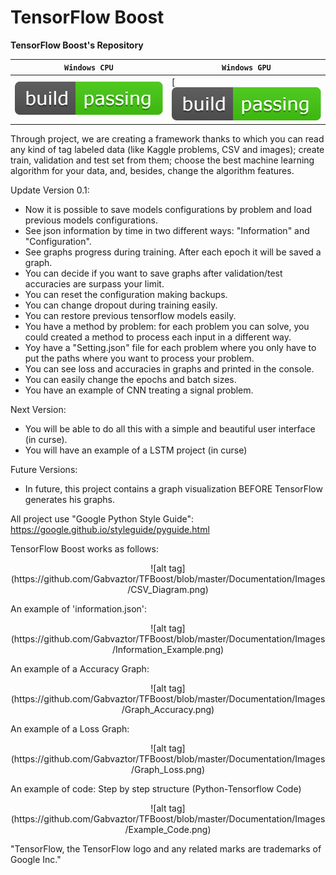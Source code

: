 # TensorFlow Boost
**TensorFlow Boost's Repository**

| **`Windows CPU`** | **`Windows GPU`** |
|-------------------|-------------------|
|![alt tag](https://github.com/Gabvaztor/TFBoost/blob/master/Documentation/Images/Build_Passing.png) | [![alt tag](https://github.com/Gabvaztor/TFBoost/blob/master/Documentation/Images/Build_Passing.png)

Through project, we are creating a framework thanks to which you can read any kind of tag labeled data (like Kaggle problems, CSV and images); create train, validation and test set from them; choose the best machine learning algorithm for your data, and, besides, change the algorithm features.

Update Version 0.1:

  - Now it is possible to save models configurations by problem and load previous models configurations.
  - See json information by time in two different ways: "Information" and "Configuration".
  - See graphs progress during training. After each epoch it will be saved a graph. 
  - You can decide if you want to save graphs after validation/test accuracies are surpass your limit.
  - You can reset the configuration making backups.  
  - You can change dropout during training easily.
  - You can restore previous tensorflow models easily.
  - You have a method by problem: for each problem you can solve, you could created a method to process each input in a different way.
  - Yoy have a "Setting.json" file for each problem where you only have to put the paths where you want to process your problem.
  - You can see loss and accuracies in graphs and printed in the console.
  - You can easily change the epochs and batch sizes.
  - You have an example of CNN treating a signal problem.
  
Next Version:

  - You will be able to do all this with a simple and beautiful user interface (in curse).
  - You will have an example of a LSTM project (in curse) 
  
Future Versions:

  - In future, this project contains a graph visualization BEFORE TensorFlow generates his graphs.


All project use "Google Python Style Guide":
https://google.github.io/styleguide/pyguide.html

TensorFlow Boost works as follows: 

<div align="center">
![alt tag](https://github.com/Gabvaztor/TFBoost/blob/master/Documentation/Images/CSV_Diagram.png)
</div>


An example of 'information.json':

<div align="center">
![alt tag](https://github.com/Gabvaztor/TFBoost/blob/master/Documentation/Images/Information_Example.png)
</div>

An example of a Accuracy Graph:

<div align="center">
![alt tag](https://github.com/Gabvaztor/TFBoost/blob/master/Documentation/Images/Graph_Accuracy.png)
</div>

An example of a Loss Graph:

<div align="center">
![alt tag](https://github.com/Gabvaztor/TFBoost/blob/master/Documentation/Images/Graph_Loss.png)
</div>

An example of code: Step by step structure (Python-Tensorflow Code)

<div align="center">
![alt tag](https://github.com/Gabvaztor/TFBoost/blob/master/Documentation/Images/Example_Code.png)
</div>

"TensorFlow, the TensorFlow logo and any related marks are trademarks of Google Inc."
